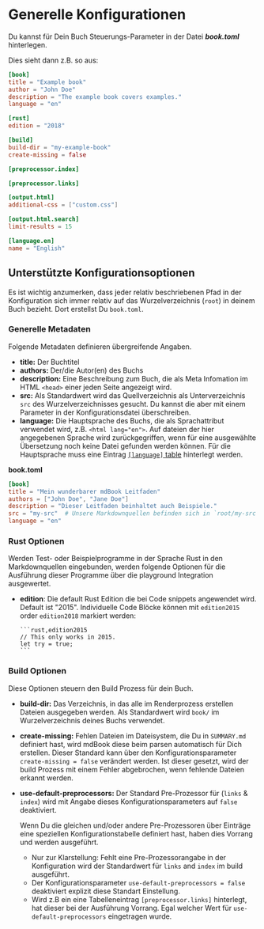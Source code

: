 # Generelle Konfigurationen

Du kannst für Dein Buch Steuerungs-Parameter in der Datei
***book.toml*** hinterlegen.

Dies sieht dann z.B. so aus:

```toml
[book]
title = "Example book"
author = "John Doe"
description = "The example book covers examples."
language = "en"

[rust]
edition = "2018"

[build]
build-dir = "my-example-book"
create-missing = false

[preprocessor.index]

[preprocessor.links]

[output.html]
additional-css = ["custom.css"]

[output.html.search]
limit-results = 15

[language.en]
name = "English"
```

## Unterstützte Konfigurationsoptionen

Es ist wichtig anzumerken, dass jeder relativ beschriebenen Pfad in
der Konfiguration sich immer relativ auf das Wurzelverzeichnis
(`root`) in deinem Buch bezieht. Dort erstellst Du `book.toml`.

### Generelle Metadaten

Folgende Metadaten definieren übergreifende Angaben.

- **title:** Der Buchtitel
- **authors:** Der/die Autor(en) des Buchs
- **description:** Eine Beschreibung zum Buch, die als Meta Infomation
  im HTML `<head>` einer jeden Seite angezeigt wird.
- **src:** Als Standardwert wird das Quellverzeichnis als
  Unterverzeichnis `src` des Wurzelverzeichnisses gesucht.  Du kannst
  die aber mit einem Parameter in der Konfigurationsdatei
  überschreiben.
- **language:** Die Hauptsprache des Buchs, die als Sprachattribut
  verwendet wird, z.B. `<html lang="en">`. Auf dateien der hier
  angegebenen Sprache wird zurückgegriffen, wenn für eine ausgewählte
  Übersetzung noch keine Datei gefunden werden können. Für die
  Hauptsprache muss eine Eintrag [`[language]` table](#translations)
  hinterlegt werden.

**book.toml**
```toml
[book]
title = "Mein wunderbarer mdBook Leitfaden"
authors = ["John Doe", "Jane Doe"]
description = "Dieser Leitfaden beinhaltet auch Beispiele."
src = "my-src"  # Unsere Markdownquellen befinden sich in `root/my-src` und nicht `root/src`
language = "en"
```

### Rust Optionen

Werden Test- oder Beispielprogramme in der Sprache Rust in den
Markdownquellen eingebunden, werden folgende Optionen für die
Ausführung dieser Programme über die playground
Integration ausgewertet.

- **edition**: Die default Rust Edition die bei Code snippets angewendet wird. Default
  ist "2015". Individuelle Code Blöcke können mit `edition2015`
  order `edition2018` markiert werden:

  ~~~text
  ```rust,edition2015
  // This only works in 2015.
  let try = true;
  ```
  ~~~

### Build Optionen

Diese Optionen steuern den Build Prozess für dein Buch.

- **build-dir:** Das Verzeichnis, in das alle im Renderprozess
  erstellen Dateien ausgegeben werden. Als Standardwert wird `book/`
  im Wurzelverzeichnis deines Buchs verwendet.
- **create-missing:** Fehlen Dateien im Dateisystem, die Du in
  `SUMMARY.md` definiert hast, wird mdBook diese beim parsen
  automatisch für Dich erstellen. Dieser Standard kann über den
  Konfigurationsparameter `create-missing = false` verändert
  werden. Ist dieser gesetzt, wird der build Prozess mit einem Fehler
  abgebrochen, wenn fehlende Dateien erkannt werden.
- **use-default-preprocessors:** Der Standard Pre-Prozessor für (`links` &
  `index`) wird mit Angabe dieses Konfigurationsparameters auf `false` deaktiviert.

  Wenn Du die gleichen und/oder andere Pre-Prozessoren über Einträge
  eine speziellen Konfigurationstabelle definiert hast, haben dies Vorrang und werden
  ausgeführt.

  - Nur zur Klarstellung: Fehlt eine Pre-Prozessorangabe in der
	Konfiguration wird der Standardwert für `links` and `index` im build ausgeführt.
  - Der Konfigurationsparameter `use-default-preprocessors = false`
	deaktiviert explizit diese Standart Einstellung.
  - Wird z.B ein eine Tabelleneintrag `[preprocessor.links]`
	hinterlegt, hat dieser bei der Ausführung Vorrang. Egal welcher
	Wert für `use-default-preprocessors` eingetragen wurde.
